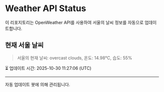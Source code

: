 
# Weather API Status

이 리포지토리는 OpenWeather API를 사용하여 서울의 날씨 정보를 자동으로 업데이트합니다.

## 현재 서울 날씨
> 서울의 현재 날씨: overcast clouds, 온도: 14.98°C, 습도: 55%

⏳ 업데이트 시간: 2025-10-30 11:27:06 (UTC)

---
자동 업데이트 봇에 의해 관리됩니다.
